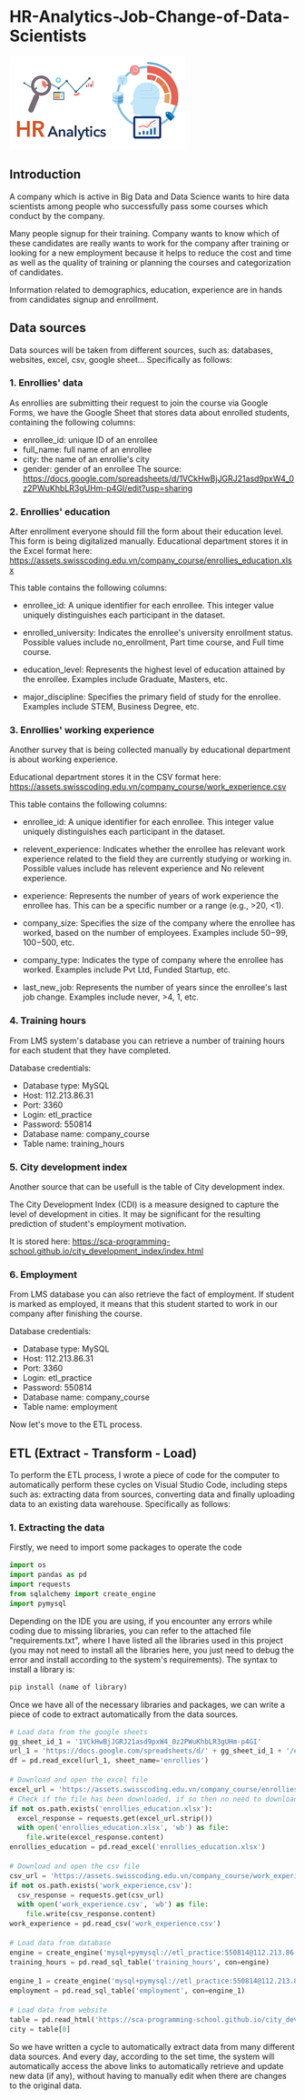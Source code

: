 # HR-Analytics-Job-Change-of-Data-Scientists
![](images/HR_analytics.png)
## Introduction
A company which is active in Big Data and Data Science wants to hire data scientists among people who successfully pass some courses which conduct by the company.

Many people signup for their training. Company wants to know which of these candidates are really wants to work for the company after training or looking for a new employment because it helps to reduce the cost and time as well as the quality of training or planning the courses and categorization of candidates.

Information related to demographics, education, experience are in hands from candidates signup and enrollment.

## Data sources
Data sources will be taken from different sources, such as: databases, websites, excel, csv, google sheet... Specifically as follows:
### 1. Enrollies' data
As enrollies are submitting their request to join the course via Google Forms, we have the Google Sheet that stores data about enrolled students, containing the following columns:

- enrollee_id: unique ID of an enrollee
- full_name: full name of an enrollee
- city: the name of an enrollie's city
- gender: gender of an enrollee
The source: https://docs.google.com/spreadsheets/d/1VCkHwBjJGRJ21asd9pxW4_0z2PWuKhbLR3gUHm-p4GI/edit?usp=sharing
### 2. Enrollies' education
After enrollment everyone should fill the form about their education level. This form is being digitalized manually. Educational department stores it in the Excel format here: https://assets.swisscoding.edu.vn/company_course/enrollies_education.xlsx

This table contains the following columns:

- enrollee_id: A unique identifier for each enrollee. This integer value uniquely distinguishes each participant in the dataset.

- enrolled_university: Indicates the enrollee's university enrollment status. Possible values include no_enrollment, Part time course, and Full time course.

- education_level: Represents the highest level of education attained by the enrollee. Examples include Graduate, Masters, etc.

- major_discipline: Specifies the primary field of study for the enrollee. Examples include STEM, Business Degree, etc.

### 3. Enrollies' working experience
Another survey that is being collected manually by educational department is about working experience.

Educational department stores it in the CSV format here: https://assets.swisscoding.edu.vn/company_course/work_experience.csv

This table contains the following columns:

- enrollee_id: A unique identifier for each enrollee. This integer value uniquely distinguishes each participant in the dataset.

- relevent_experience: Indicates whether the enrollee has relevant work experience related to the field they are currently studying or working in. Possible values include has relevent experience and No relevent experience.

- experience: Represents the number of years of work experience the enrollee has. This can be a specific number or a range (e.g., >20, <1).

- company_size: Specifies the size of the company where the enrollee has worked, based on the number of employees. Examples include 50−99, 100−500, etc.

- company_type: Indicates the type of company where the enrollee has worked. Examples include Pvt Ltd, Funded Startup, etc.

- last_new_job: Represents the number of years since the enrollee's last job change. Examples include never, >4, 1, etc.

### 4. Training hours
From LMS system's database you can retrieve a number of training hours for each student that they have completed.

Database credentials:

- Database type: MySQL
- Host: 112.213.86.31
- Port: 3360
- Login: etl_practice
- Password: 550814
- Database name: company_course
- Table name: training_hours

### 5. City development index
Another source that can be usefull is the table of City development index.

The City Development Index (CDI) is a measure designed to capture the level of development in cities. It may be significant for the resulting prediction of student's employment motivation.

It is stored here: https://sca-programming-school.github.io/city_development_index/index.html

### 6. Employment
From LMS database you can also retrieve the fact of employment. If student is marked as employed, it means that this student started to work in our company after finishing the course.

Database credentials:

- Database type: MySQL
- Host: 112.213.86.31
- Port: 3360
- Login: etl_practice
- Password: 550814
- Database name: company_course
- Table name: employment

Now let's move to the ETL process.
## ETL (Extract - Transform - Load)
To perform the ETL process, I wrote a piece of code for the computer to automatically perform these cycles on Visual Studio Code, including steps such as: extracting data from sources, converting data and finally uploading data to an existing data warehouse. Specifically as follows:
### 1. Extracting the data
Firstly, we need to import some packages to operate the code
```python
import os
import pandas as pd
import requests
from sqlalchemy import create_engine
import pymysql
```
Depending on the IDE you are using, if you encounter any errors while coding due to missing libraries, you can refer to the attached file "requirements.txt", where I have listed all the libraries used in this project (you may not need to install all the libraries here, you just need to debug the error and install according to the system's requirements). The syntax to install a library is:
```python
pip install (name of library)
```
Once we have all of the necessary libraries and packages, we can write a piece of code to extract automatically from the data sources.
```python
# Load data from the google sheets
gg_sheet_id_1 = '1VCkHwBjJGRJ21asd9pxW4_0z2PWuKhbLR3gUHm-p4GI'
url_1 = 'https://docs.google.com/spreadsheets/d/' + gg_sheet_id_1 + '/export?format=xlsx'
df = pd.read_excel(url_1, sheet_name='enrollies')

# Download and open the excel file
excel_url = 'https://assets.swisscoding.edu.vn/company_course/enrollies_education.xlsx'
# Check if the file has been downloaded, if so then no need to download again.
if not os.path.exists('enrollies_education.xlsx'):
  excel_response = requests.get(excel_url.strip())
  with open('enrollies_education.xlsx', 'wb') as file:
    file.write(excel_response.content)
enrollies_education = pd.read_excel('enrollies_education.xlsx')

# Download and open the csv file
csv_url = 'https://assets.swisscoding.edu.vn/company_course/work_experience.csv'
if not os.path.exists('work_experience,csv'):
  csv_response = requests.get(csv_url)
  with open('work_experience.csv', 'wb') as file:
    file.write(csv_response.content)
work_experience = pd.read_csv('work_experience.csv')

# Load data from database
engine = create_engine('mysql+pymysql://etl_practice:550814@112.213.86.31:3360/company_course')
training_hours = pd.read_sql_table('training_hours', con=engine)

engine_1 = create_engine('mysql+pymysql://etl_practice:550814@112.213.86.31:3360/company_course')
employment = pd.read_sql_table('employment', con=engine_1)

# Load data from website
table = pd.read_html('https://sca-programming-school.github.io/city_development_index/index.html')
city = table[0]
```
So we have written a cycle to automatically extract data from many different data sources. And every day, according to the set time, the system will automatically access the above links to automatically retrieve and update new data (if any), without having to manually edit when there are changes to the original data.
